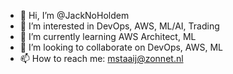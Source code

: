 - 👋 Hi, I’m @JackNoHoldem
- 👀 I’m interested in DevOps, AWS, ML/AI, Trading
- 🌱 I’m currently learning AWS Architect, ML
- 💞️ I’m looking to collaborate on DevOps, AWS, ML
- 📫 How to reach me: mstaaij@zonnet.nl

<!---
JackNoHoldem/JackNoHoldem is a ✨ special ✨ repository because its `README.md` (this file) appears on your GitHub profile.
You can click the Preview link to take a look at your changes.
--->
